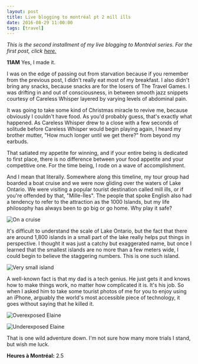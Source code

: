 ```yaml
---
layout: post
title: Live blogging to montréal pt 2 mill ills
date: 2016-08-29 11:00:00
tags: [travel]
---
```

*This is the second installment of my live blogging to Montréal series. For the first post, click [here.](http://www.elainegao.com/blog/live-blogging-to-montreal-1)*

**11AM** Yes, I made it.

I was on the edge of passing out from starvation because if you remember from the previous post, I didn't really eat most of my breakfast. I also didn't bring any snacks, because snacks are for the losers of The Travel Games. I was drifting in and out of consciousness, in between smooth jazz snippets courtesy of Careless Whisper layered by varying levels of abdominal pain.

It was going to take some kind of Christmas miracle to revive me, because obviously I couldn't have food. As you'd probably guess, that's exactly what happened. As Careless Whisper drew to a close with a few seconds of solitude before Careless Whisper would begin playing again, I heard my brother mutter, "How much longer until we get there?" from beyond my earbuds.

That satiated my appetite for winning, and if your entire being is dedicated to first place, there is no difference between your food appetite and your competitive one. For the time being, I rode on a wave of accomplishment.

And I mean that literally. Somewhere along this timeline, my tour group had boarded a boat cruise and we were now gliding over the waters of Lake Ontario. We were visiting a popular tourist destination called mill ills, or if you're offended by that, "Mille-Îles". The people that spoke English also had a tendency to refer to the attraction as the 1000 Islands, but my life philosophy has always been to go big or go home. Why play it safe?

![On a cruise](/files/images/inside.png "Inside view ft. bro")


It's difficult to understand the scale of Lake Ontario, but the fact that there are around 1,800 islands in a small part of the lake really helps put things in perspective. I thought it was just a catchy but exaggerated name, but once I learned that the smallest islands are no more than a few meters wide, I could begin to believe the staggering numbers. This is one such island.

![Very small island](/files/images/tinyhouse.png "tiny tower")

A well-known fact is that my dad is a tech genius. He just gets it and knows how to make things work, no matter how complicated it is. It's his job. So when I asked him to take some tourist photos of me for you to enjoy using an iPhone, arguably the world's most accessible piece of technology, it goes without saying that he killed it.

![Overexposed Elaine](/files/images/overexposed.png "I've always gotten compliments on my 1000 watt smile")

![Underexposed Elaine](/files/images/underexposed.png "But I'd also make a really good spy because I can blend in when I want to")

That is one wild adventure down. I'm not sure how many more trials I stand, but wish me luck.

**Heures à Montréal:** 2.5
